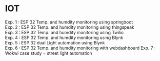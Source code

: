 # IOT

Exp. 1 : ESP 32 Temp. and humdity monitoring using springboot                                                                                                                                                          
Exp. 2 : ESP 32 Temp. and humdity monitoring using thingspeak                                                                                                                                                       
Exp. 3 : ESP 32 Temp. and humdity monitoring using Twilio                                                                                                                                                              
Exp. 4 : ESP 32 Temp. and humdity monitoring using Blynk                                                                                                                                                               
Exp. 5 : ESP 32 dual Light automation using Blynk                                                                                                                                                                      
Exp. 6 : ESP 32 Temp. and humdity monitoring with webdashboard                                                                                                                                                          Exp. 7 : Wokwi case study  = street light automation
